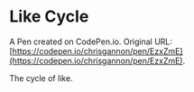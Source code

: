 # Like Cycle

A Pen created on CodePen.io. Original URL: [https://codepen.io/chrisgannon/pen/EzxZmE](https://codepen.io/chrisgannon/pen/EzxZmE).

The cycle of like.